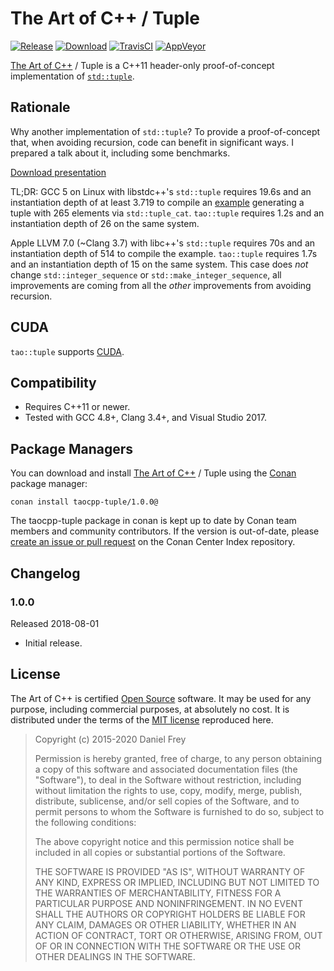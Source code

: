 # The Art of C++ / Tuple

[![Release](https://img.shields.io/github/release/taocpp/tuple.svg)](https://github.com/taocpp/tuple/releases/latest)
[![Download](https://api.bintray.com/packages/conan/conan-center/taocpp-tuple%3A_/images/download.svg)](https://bintray.com/conan/conan-center/taocpp-tuple%3A_/_latestVersion)
[![TravisCI](https://travis-ci.org/taocpp/tuple.svg)](https://travis-ci.org/taocpp/tuple)
[![AppVeyor](https://ci.appveyor.com/api/projects/status/github/taocpp/tuple?svg=true)](https://ci.appveyor.com/project/taocpp/tuple)

[The Art of C++](https://taocpp.github.io/) / Tuple is a C++11 header-only proof-of-concept implementation of
[`std::tuple`](http://en.cppreference.com/w/cpp/utility/tuple).

## Rationale

Why another implementation of `std::tuple`? To provide a proof-of-concept that,
when avoiding recursion, code can benefit in significant ways. I prepared a talk
about it, including some benchmarks.

[Download presentation](https://github.com/taocpp/tuple/blob/main/Variadic%20Templates.pdf)

TL;DR: GCC 5 on Linux with libstdc++'s `std::tuple` requires 19.6s and an instantiation
depth of at least 3.719 to compile an
[example](https://github.com/taocpp/tuple/blob/main/src/test/tuple/tuple_benchmark.cpp)
generating a tuple with 265 elements via `std::tuple_cat`.
`tao::tuple` requires 1.2s and an instantiation depth of 26 on the same system.

Apple LLVM 7.0 (~Clang 3.7) with libc++'s `std::tuple` requires 70s and an instantiation
depth of 514 to compile the example. `tao::tuple` requires 1.7s and an instantiation depth
of 15 on the same system. This case does *not* change `std::integer_sequence` or
`std::make_integer_sequence`, all improvements are coming from all the *other* improvements
from avoiding recursion.

## CUDA

`tao::tuple` supports [CUDA](http://www.nvidia.com/object/cuda_home.html).

## Compatibility

* Requires C++11 or newer.
* Tested with GCC 4.8+, Clang 3.4+, and Visual Studio 2017.

## Package Managers

You can download and install [The Art of C++](https://taocpp.github.io/) / Tuple using the [Conan](https://github.com/conan-io/conan) package manager:

    conan install taocpp-tuple/1.0.0@

The taocpp-tuple package in conan is kept up to date by Conan team members and community contributors.
If the version is out-of-date, please [create an issue or pull request](https://github.com/conan-io/conan-center-index) on the Conan Center Index repository.

## Changelog

### 1.0.0

Released 2018-08-01

* Initial release.

## License

The Art of C++ is certified [Open Source](http://www.opensource.org/docs/definition.html) software. It may be used for any purpose, including commercial purposes, at absolutely no cost. It is distributed under the terms of the [MIT license](http://www.opensource.org/licenses/mit-license.html) reproduced here.

> Copyright (c) 2015-2020 Daniel Frey
>
> Permission is hereby granted, free of charge, to any person obtaining a copy of this software and associated documentation files (the "Software"), to deal in the Software without restriction, including without limitation the rights to use, copy, modify, merge, publish, distribute, sublicense, and/or sell copies of the Software, and to permit persons to whom the Software is furnished to do so, subject to the following conditions:
>
> The above copyright notice and this permission notice shall be included in all copies or substantial portions of the Software.
>
> THE SOFTWARE IS PROVIDED "AS IS", WITHOUT WARRANTY OF ANY KIND, EXPRESS OR IMPLIED, INCLUDING BUT NOT LIMITED TO THE WARRANTIES OF MERCHANTABILITY, FITNESS FOR A PARTICULAR PURPOSE AND NONINFRINGEMENT. IN NO EVENT SHALL THE AUTHORS OR COPYRIGHT HOLDERS BE LIABLE FOR ANY CLAIM, DAMAGES OR OTHER LIABILITY, WHETHER IN AN ACTION OF CONTRACT, TORT OR OTHERWISE, ARISING FROM, OUT OF OR IN CONNECTION WITH THE SOFTWARE OR THE USE OR OTHER DEALINGS IN THE SOFTWARE.
